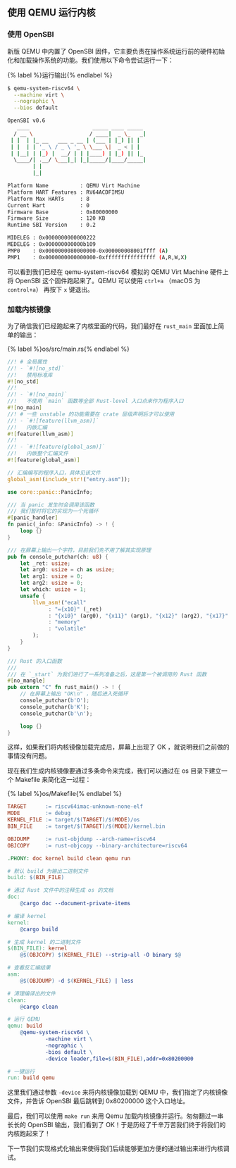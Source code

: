 ## 使用 QEMU 运行内核

### 使用 OpenSBI

新版 QEMU 中内置了 OpenSBI 固件，它主要负责在操作系统运行前的硬件初始化和加载操作系统的功能。我们使用以下命令尝试运行一下：

{% label %}运行输出{% endlabel %}
```bash
$ qemu-system-riscv64 \
  --machine virt \
  --nographic \
  --bios default

OpenSBI v0.6
   ____                    _____ ____ _____
  / __ \                  / ____|  _ \_   _|
 | |  | |_ __   ___ _ __ | (___ | |_) || |
 | |  | | '_ \ / _ \ '_ \ \___ \|  _ < | |
 | |__| | |_) |  __/ | | |____) | |_) || |_
  \____/| .__/ \___|_| |_|_____/|____/_____|
        | |
        |_|

Platform Name          : QEMU Virt Machine
Platform HART Features : RV64ACDFIMSU
Platform Max HARTs     : 8
Current Hart           : 0
Firmware Base          : 0x80000000
Firmware Size          : 120 KB
Runtime SBI Version    : 0.2

MIDELEG : 0x0000000000000222
MEDELEG : 0x000000000000b109
PMP0    : 0x0000000080000000-0x000000008001ffff (A)
PMP1    : 0x0000000000000000-0xffffffffffffffff (A,R,W,X)
```

可以看到我们已经在 qemu-system-riscv64 模拟的 QEMU Virt Machine 硬件上将 OpenSBI 这个固件跑起来了。QEMU 可以使用 `ctrl+a` （macOS 为 `control+a`） 再按下 `x` 键退出。

### 加载内核镜像

为了确信我们已经跑起来了内核里面的代码，我们最好在 `rust_main` 里面加上简单的输出：

{% label %}os/src/main.rs{% endlabel %}
```rust
//! # 全局属性
//! - `#![no_std]`  
//!   禁用标准库
#![no_std]
//!
//! - `#![no_main]`  
//!   不使用 `main` 函数等全部 Rust-level 入口点来作为程序入口
#![no_main]
//! # 一些 unstable 的功能需要在 crate 层级声明后才可以使用
//! - `#![feature(llvm_asm)]`  
//!   内嵌汇编
#![feature(llvm_asm)]
//!
//! - `#![feature(global_asm)]`
//!   内嵌整个汇编文件
#![feature(global_asm)]

// 汇编编写的程序入口，具体见该文件
global_asm!(include_str!("entry.asm"));

use core::panic::PanicInfo;

/// 当 panic 发生时会调用该函数
/// 我们暂时将它的实现为一个死循环
#[panic_handler]
fn panic(_info: &PanicInfo) -> ! {
    loop {}
}

/// 在屏幕上输出一个字符，目前我们先不用了解其实现原理
pub fn console_putchar(ch: u8) {
    let _ret: usize;
    let arg0: usize = ch as usize;
    let arg1: usize = 0;
    let arg2: usize = 0;
    let which: usize = 1;
    unsafe {
        llvm_asm!("ecall"
             : "={x10}" (_ret)
             : "{x10}" (arg0), "{x11}" (arg1), "{x12}" (arg2), "{x17}" (which)
             : "memory"
             : "volatile"
        );
    }
}

/// Rust 的入口函数
///
/// 在 `_start` 为我们进行了一系列准备之后，这是第一个被调用的 Rust 函数
#[no_mangle]
pub extern "C" fn rust_main() -> ! {
    // 在屏幕上输出 "OK\n" ，随后进入死循环
    console_putchar(b'O');
    console_putchar(b'K');
    console_putchar(b'\n');

    loop {}
}
```

这样，如果我们将内核镜像加载完成后，屏幕上出现了 OK ，就说明我们之前做的事情没有问题。

<!-- TODO：内联汇编讲解 -->

现在我们生成内核镜像要通过多条命令来完成，我们可以通过在 os 目录下建立一个 Makefile 来简化这一过程：

{% label %}os/Makefile{% endlabel %}
```makefile
TARGET      := riscv64imac-unknown-none-elf
MODE        := debug
KERNEL_FILE := target/$(TARGET)/$(MODE)/os
BIN_FILE    := target/$(TARGET)/$(MODE)/kernel.bin

OBJDUMP     := rust-objdump --arch-name=riscv64
OBJCOPY     := rust-objcopy --binary-architecture=riscv64

.PHONY: doc kernel build clean qemu run

# 默认 build 为输出二进制文件
build: $(BIN_FILE) 

# 通过 Rust 文件中的注释生成 os 的文档
doc:
	@cargo doc --document-private-items

# 编译 kernel
kernel:
	@cargo build

# 生成 kernel 的二进制文件
$(BIN_FILE): kernel
	@$(OBJCOPY) $(KERNEL_FILE) --strip-all -O binary $@

# 查看反汇编结果
asm:
	@$(OBJDUMP) -d $(KERNEL_FILE) | less

# 清理编译出的文件
clean:
	@cargo clean

# 运行 QEMU
qemu: build
	@qemu-system-riscv64 \
            -machine virt \
            -nographic \
            -bios default \
            -device loader,file=$(BIN_FILE),addr=0x80200000

# 一键运行
run: build qemu

```

这里我们通过参数 `-device` 来将内核镜像加载到 QEMU 中，我们指定了内核镜像文件，并告诉 OpenSBI 最后跳转到 0x80200000 这个入口地址。

最后，我们可以使用 `make run` 来用 Qemu 加载内核镜像并运行。匆匆翻过一串长长的 OpenSBI 输出，我们看到了 OK！于是历经了千辛万苦我们终于将我们的内核跑起来了！

下一节我们实现格式化输出来使得我们后续能够更加方便的通过输出来进行内核调试。